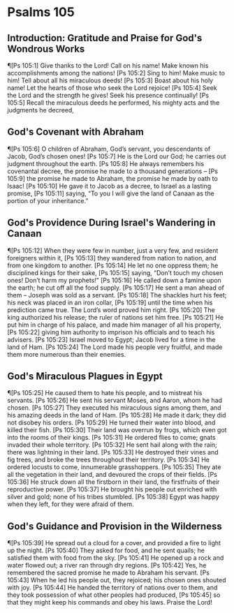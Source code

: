 # Psalms 105

## Introduction: Gratitude and Praise for God's Wondrous Works
¶[Ps 105:1] Give thanks to the Lord! Call on his name! Make known his accomplishments among the nations!
[Ps 105:2] Sing to him! Make music to him! Tell about all his miraculous deeds!
[Ps 105:3] Boast about his holy name! Let the hearts of those who seek the Lord rejoice!
[Ps 105:4] Seek the Lord and the strength he gives! Seek his presence continually!
[Ps 105:5] Recall the miraculous deeds he performed, his mighty acts and the judgments he decreed,

## God's Covenant with Abraham
¶[Ps 105:6] O children of Abraham, God’s servant, you descendants of Jacob, God’s chosen ones!
[Ps 105:7] He is the Lord our God; he carries out judgment throughout the earth.
[Ps 105:8] He always remembers his covenantal decree, the promise he made to a thousand generations –
[Ps 105:9] the promise he made to Abraham, the promise he made by oath to Isaac!
[Ps 105:10] He gave it to Jacob as a decree, to Israel as a lasting promise,
[Ps 105:11] saying, “To you I will give the land of Canaan as the portion of your inheritance.”

## God's Providence During Israel's Wandering in Canaan
¶[Ps 105:12] When they were few in number, just a very few, and resident foreigners within it,
[Ps 105:13] they wandered from nation to nation, and from one kingdom to another.
[Ps 105:14] He let no one oppress them; he disciplined kings for their sake,
[Ps 105:15] saying, “Don’t touch my chosen ones! Don’t harm my prophets!”
[Ps 105:16] He called down a famine upon the earth; he cut off all the food supply.
[Ps 105:17] He sent a man ahead of them – Joseph was sold as a servant.
[Ps 105:18] The shackles hurt his feet; his neck was placed in an iron collar,
[Ps 105:19] until the time when his prediction came true. The Lord’s word proved him right.
[Ps 105:20] The king authorized his release; the ruler of nations set him free.
[Ps 105:21] He put him in charge of his palace, and made him manager of all his property,
[Ps 105:22] giving him authority to imprison his officials and to teach his advisers.
[Ps 105:23] Israel moved to Egypt; Jacob lived for a time in the land of Ham.
[Ps 105:24] The Lord made his people very fruitful, and made them more numerous than their enemies.

## God's Miraculous Plagues in Egypt
¶[Ps 105:25] He caused them to hate his people, and to mistreat his servants.
[Ps 105:26] He sent his servant Moses, and Aaron, whom he had chosen.
[Ps 105:27] They executed his miraculous signs among them, and his amazing deeds in the land of Ham.
[Ps 105:28] He made it dark; they did not disobey his orders.
[Ps 105:29] He turned their water into blood, and killed their fish.
[Ps 105:30] Their land was overrun by frogs, which even got into the rooms of their kings.
[Ps 105:31] He ordered flies to come; gnats invaded their whole territory.
[Ps 105:32] He sent hail along with the rain; there was lightning in their land.
[Ps 105:33] He destroyed their vines and fig trees, and broke the trees throughout their territory.
[Ps 105:34] He ordered locusts to come, innumerable grasshoppers.
[Ps 105:35] They ate all the vegetation in their land, and devoured the crops of their fields.
[Ps 105:36] He struck down all the firstborn in their land, the firstfruits of their reproductive power.
[Ps 105:37] He brought his people out enriched with silver and gold; none of his tribes stumbled.
[Ps 105:38] Egypt was happy when they left, for they were afraid of them.

## God's Guidance and Provision in the Wilderness
¶[Ps 105:39] He spread out a cloud for a cover, and provided a fire to light up the night.
[Ps 105:40] They asked for food, and he sent quails; he satisfied them with food from the sky.
[Ps 105:41] He opened up a rock and water flowed out; a river ran through dry regions.
[Ps 105:42] Yes, he remembered the sacred promise he made to Abraham his servant.
[Ps 105:43] When he led his people out, they rejoiced; his chosen ones shouted with joy.
[Ps 105:44] He handed the territory of nations over to them, and they took possession of what other peoples had produced,
[Ps 105:45] so that they might keep his commands and obey his laws. Praise the Lord!
